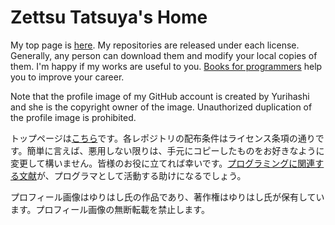 # Zettsu Tatsuya's Home

My top page is [here](https://github.com/zettsu-t). My repositories are released under each license. Generally, any person can download them and modify your local copies of them. I'm happy if my works are useful to you. [Books for programmers](https://github.com/zettsu-t/zettsu-t.github.io/wiki/Books-English) help you to improve your career.

Note that the profile image of my GitHub account is created by Yurihashi and she is the copyright owner of the image. Unauthorized duplication of the profile image is prohibited.

トップページは[こちら](https://github.com/zettsu-t)です。各レポジトリの配布条件はライセンス条項の通りです。簡単に言えば、悪用しない限りは、手元にコピーしたものをお好きなように変更して構いません。皆様のお役に立てれば幸いです。[プログラミングに関連する文献](https://github.com/zettsu-t/zettsu-t.github.io/wiki/Books)が、プログラマとして活動する助けになるでしょう。

プロフィール画像はゆりはし氏の作品であり、著作権はゆりはし氏が保有しています。プロフィール画像の無断転載を禁止します。
